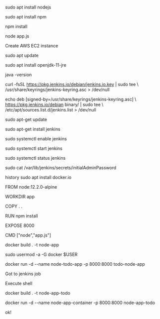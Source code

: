 sudo apt install nodejs

sudo apt install npm

npm install

node app.js

Create AWS EC2 instance

sudo apt update

sudo apt install openjdk-11-jre

java -version

curl -fsSL https://pkg.jenkins.io/debian/jenkins.io.key | sudo tee \ /usr/share/keyrings/jenkins-keyring.asc > /dev/null

echo deb [signed-by=/usr/share/keyrings/jenkins-keyring.asc] \ https://pkg.jenkins.io/debian binary/ | sudo tee \ /etc/apt/sources.list.d/jenkins.list > /dev/null

sudo apt-get update

sudo apt-get install jenkins

sudo systemctl enable jenkins

sudo systemctl start jenkins

sudo systemctl status jenkins

sudo cat /var/lib/jenkins/secrets/initialAdminPassword

history sudo apt install docker.io

FROM node:12.2.0-alpine

WORKDIR app

COPY . .

RUN npm install

EXPOSE 8000

CMD ["node","app.js"]

docker build . -t node-app

sudo usermod -a -G docker $USER

docker run -d --name node-todo-app -p 8000:8000 todo-node-app

Got to jenkins job

Execute shell

docker build . -t node-app-todo

docker run -d --name node-app-container -p 8000:8000 node-app-todo

ok!
